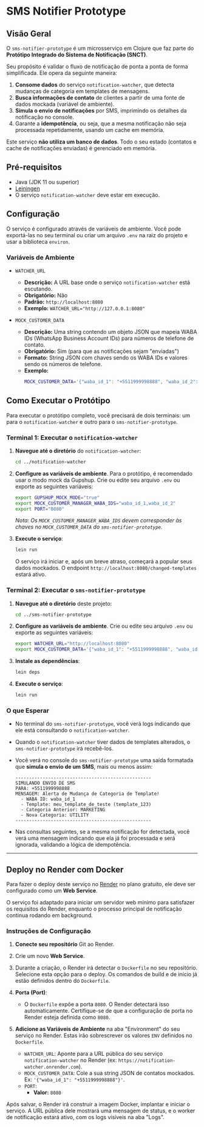 # SMS Notifier Prototype

## Visão Geral

O `sms-notifier-prototype` é um microsserviço em Clojure que faz parte do **Protótipo Integrado do Sistema de Notificação (SNCT)**.

Seu propósito é validar o fluxo de notificação de ponta a ponta de forma simplificada. Ele opera da seguinte maneira:

1.  **Consome dados** do serviço `notification-watcher`, que detecta mudanças de categoria em templates de mensagens.
2.  **Busca informações de contato** de clientes a partir de uma fonte de dados mockada (variável de ambiente).
3.  **Simula o envio de notificações** por SMS, imprimindo os detalhes da notificação no console.
4.  Garante a **idempotência**, ou seja, que a mesma notificação não seja processada repetidamente, usando um cache em memória.

Este serviço **não utiliza um banco de dados**. Todo o seu estado (contatos e cache de notificações enviadas) é gerenciado em memória.

## Pré-requisitos

*   Java (JDK 11 ou superior)
*   [Leiningen](https://leiningen.org/)
*   O serviço `notification-watcher` deve estar em execução.

## Configuração

O serviço é configurado através de variáveis de ambiente. Você pode exportá-las no seu terminal ou criar um arquivo `.env` na raiz do projeto e usar a biblioteca `environ`.

### Variáveis de Ambiente

*   `WATCHER_URL`
    *   **Descrição:** A URL base onde o serviço `notification-watcher` está escutando.
    *   **Obrigatório:** Não
    *   **Padrão:** `http://localhost:8080`
    *   **Exemplo:** `WATCHER_URL="http://127.0.0.1:8080"`

*   `MOCK_CUSTOMER_DATA`
    *   **Descrição:** Uma string contendo um objeto JSON que mapeia WABA IDs (WhatsApp Business Account IDs) para números de telefone de contato.
    *   **Obrigatório:** Sim (para que as notificações sejam "enviadas")
    *   **Formato:** String JSON com chaves sendo os WABA IDs e valores sendo os números de telefone.
    *   **Exemplo:**
        ```bash
        MOCK_CUSTOMER_DATA='{"waba_id_1": "+5511999998888", "waba_id_2": "+5521888887777"}'
        ```

## Como Executar o Protótipo

Para executar o protótipo completo, você precisará de dois terminais: um para o `notification-watcher` e outro para o `sms-notifier-prototype`.

### Terminal 1: Executar o `notification-watcher`

1.  **Navegue até o diretório** do `notification-watcher`:
    ```sh
    cd ../notification-watcher
    ```

2.  **Configure as variáveis de ambiente**. Para o protótipo, é recomendado usar o modo mock da Gupshup. Crie ou edite seu arquivo `.env` ou exporte as seguintes variáveis:
    ```sh
    export GUPSHUP_MOCK_MODE="true"
    export MOCK_CUSTOMER_MANAGER_WABA_IDS="waba_id_1,waba_id_2"
    export PORT="8080"
    ```
    *Nota: Os `MOCK_CUSTOMER_MANAGER_WABA_IDS` devem corresponder às chaves no `MOCK_CUSTOMER_DATA` do `sms-notifier-prototype`.*

3.  **Execute o serviço**:
    ```sh
    lein run
    ```
    O serviço irá iniciar e, após um breve atraso, começará a popular seus dados mockados. O endpoint `http://localhost:8080/changed-templates` estará ativo.

### Terminal 2: Executar o `sms-notifier-prototype`

1.  **Navegue até o diretório** deste projeto:
    ```sh
    cd ../sms-notifier-prototype
    ```

2.  **Configure as variáveis de ambiente**. Crie ou edite seu arquivo `.env` ou exporte as seguintes variáveis:
    ```sh
    export WATCHER_URL="http://localhost:8080"
    export MOCK_CUSTOMER_DATA='{"waba_id_1": "+5511999998888", "waba_id_2": "+5521888887777"}'
    ```

3.  **Instale as dependências**:
    ```sh
    lein deps
    ```

4.  **Execute o serviço**:
    ```sh
    lein run
    ```

### O que Esperar

*   No terminal do `sms-notifier-prototype`, você verá logs indicando que ele está consultando o `notification-watcher`.
*   Quando o `notification-watcher` tiver dados de templates alterados, o `sms-notifier-prototype` irá recebê-los.
*   Você verá no console do `sms-notifier-prototype` uma saída formatada que **simula o envio de um SMS**, mais ou menos assim:

    ```
    --------------------------------------------------
    SIMULANDO ENVIO DE SMS
    PARA: +5511999998888
    MENSAGEM: Alerta de Mudança de Categoria de Template!
      - WABA ID: waba_id_1
      - Template: meu_template_de_teste (template_123)
      - Categoria Anterior: MARKETING
      - Nova Categoria: UTILITY
    --------------------------------------------------
    ```
*   Nas consultas seguintes, se a mesma notificação for detectada, você verá uma mensagem indicando que ela já foi processada e será ignorada, validando a lógica de idempotência.

---

## Deploy no Render com Docker

Para fazer o deploy deste serviço no [Render](https://render.com/) no plano gratuito, ele deve ser configurado como um **Web Service**.

O serviço foi adaptado para iniciar um servidor web mínimo para satisfazer os requisitos do Render, enquanto o processo principal de notificação continua rodando em background.

### Instruções de Configuração

1.  **Conecte seu repositório** Git ao Render.
2.  Crie um novo **Web Service**.
3.  Durante a criação, o Render irá detectar o `Dockerfile` no seu repositório. Selecione esta opção para o deploy. Os comandos de build e de início já estão definidos dentro do `Dockerfile`.

4.  **Porta (Port)**:
    *   O `Dockerfile` expõe a porta `8080`. O Render detectará isso automaticamente. Certifique-se de que a configuração de porta no Render esteja definida como `8080`.

5.  **Adicione as Variáveis de Ambiente** na aba "Environment" do seu serviço no Render. Estas irão sobrescrever os valores `ENV` definidos no `Dockerfile`.
    *   `WATCHER_URL`: Aponte para a URL pública do seu serviço `notification-watcher` no Render (ex: `https://notification-watcher.onrender.com`).
    *   `MOCK_CUSTOMER_DATA`: Cole a sua string JSON de contatos mockados. Ex: `'{"waba_id_1": "+5511999998888"}'`.
    *   `PORT`:
        *   **Valor:** `8080`

Após salvar, o Render irá construir a imagem Docker, implantar e iniciar o serviço. A URL pública dele mostrará uma mensagem de status, e o worker de notificação estará ativo, com os logs visíveis na aba "Logs".
